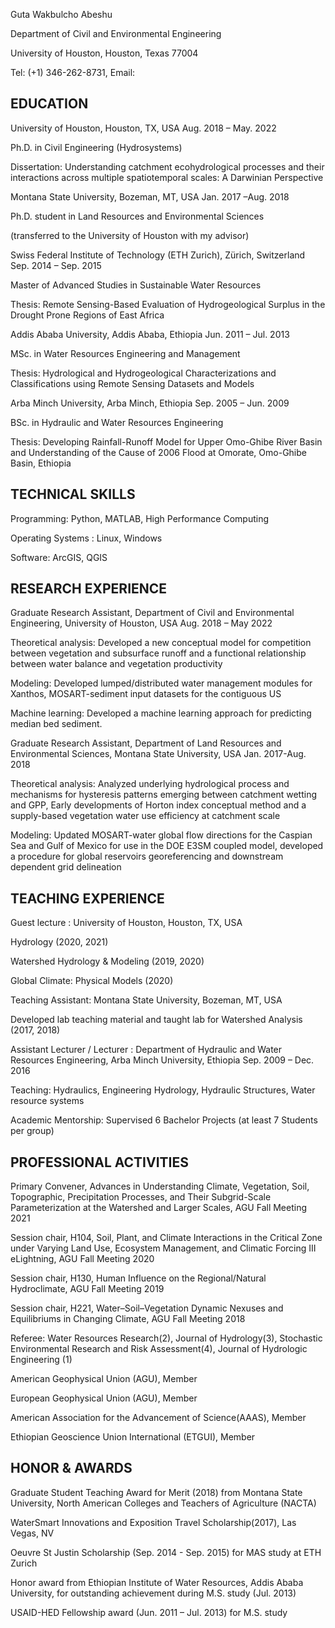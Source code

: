Guta Wakbulcho Abeshu

Department of Civil and Environmental Engineering 

University of Houston, Houston, Texas 77004

Tel: (+1) 346-262-8731, Email:  

## EDUCATION 

University of Houston, Houston, TX, USA                                                                                    Aug. 2018 – May. 2022

Ph.D. in Civil Engineering (Hydrosystems)

Dissertation: Understanding catchment ecohydrological processes and their interactions across multiple spatiotemporal scales: A Darwinian Perspective

Montana State University, Bozeman, MT, USA                                                                                  Jan. 2017 –Aug. 2018

Ph.D. student in Land Resources and Environmental Sciences 

(transferred to the University of Houston with my advisor)

Swiss Federal Institute of Technology (ETH Zurich), Zürich, Switzerland                                       Sep. 2014 – Sep. 2015

Master of Advanced Studies in Sustainable Water Resources 

Thesis: Remote Sensing-Based Evaluation of Hydrogeological Surplus in the Drought Prone Regions of East Africa

Addis Ababa University, Addis Ababa, Ethiopia                                                                            Jun. 2011 – Jul. 2013

MSc. in Water Resources Engineering and Management

Thesis: Hydrological and Hydrogeological Characterizations and Classifications using Remote Sensing Datasets and Models

Arba Minch University, Arba Minch, Ethiopia                                                                              Sep. 2005 – Jun. 2009

BSc. in Hydraulic and Water Resources Engineering

Thesis: Developing Rainfall-Runoff Model for Upper Omo-Ghibe River Basin and Understanding of the Cause of 2006 Flood at Omorate, Omo-Ghibe Basin, Ethiopia

## TECHNICAL SKILLS 

Programming: Python, MATLAB, High Performance Computing 

Operating Systems : Linux, Windows

Software: ArcGIS, QGIS 

## RESEARCH EXPERIENCE 

Graduate Research Assistant, Department of Civil and Environmental Engineering, University of Houston, USA                                 Aug. 2018 – May 2022

Theoretical analysis: Developed a new conceptual model for competition between vegetation and subsurface runoff and a functional relationship between water balance and vegetation productivity

Modeling: Developed lumped/distributed water management modules for Xanthos, MOSART-sediment input datasets for the contiguous US

Machine learning: Developed a machine learning approach for predicting median bed sediment.

Graduate Research Assistant, Department of Land Resources and Environmental Sciences, Montana State University, USA              Jan. 2017-Aug. 2018

Theoretical analysis: Analyzed underlying hydrological process and mechanisms for hysteresis patterns emerging between catchment wetting and GPP, Early developments of Horton index conceptual method and a supply-based vegetation water use efficiency at catchment scale

Modeling: Updated MOSART-water global flow directions for the Caspian Sea and Gulf of Mexico for use in the DOE E3SM coupled model, developed a procedure for global reservoirs georeferencing and downstream dependent grid delineation 

## TEACHING EXPERIENCE

Guest lecture : University of Houston, Houston, TX, USA

Hydrology (2020, 2021)

Watershed Hydrology & Modeling (2019, 2020)

Global Climate: Physical Models (2020)

Teaching Assistant: Montana State University, Bozeman, MT, USA 

Developed lab teaching material and taught lab for Watershed Analysis (2017, 2018)

Assistant Lecturer / Lecturer : Department of Hydraulic and Water Resources Engineering, Arba Minch University, Ethiopia  Sep. 2009 – Dec. 2016

Teaching: Hydraulics, Engineering Hydrology, Hydraulic Structures, Water resource systems

Academic Mentorship: Supervised 6 Bachelor Projects (at least 7 Students per group)

## PROFESSIONAL ACTIVITIES

Primary Convener, Advances in Understanding Climate, Vegetation, Soil, Topographic, Precipitation Processes, and Their Subgrid-Scale Parameterization at the Watershed and Larger Scales, AGU Fall Meeting 2021

Session chair, H104, Soil, Plant, and Climate Interactions in the Critical Zone under Varying Land Use, Ecosystem Management, and Climatic Forcing III eLightning, AGU Fall Meeting 2020

Session chair, H130, Human Influence on the Regional/Natural Hydroclimate, AGU Fall Meeting 2019

Session chair, H221, Water–Soil–Vegetation Dynamic Nexuses and Equilibriums in Changing Climate, AGU Fall Meeting 2018

Referee: Water Resources Research(2), Journal of Hydrology(3), Stochastic Environmental Research and Risk Assessment(4), Journal of Hydrologic Engineering (1)

American Geophysical Union (AGU), Member

European Geophysical Union (AGU), Member

American Association for the Advancement of Science(AAAS), Member

Ethiopian Geoscience Union International (ETGUI), Member

## HONOR & AWARDS

Graduate Student Teaching Award for Merit (2018) from Montana State University, North American Colleges and Teachers of Agriculture (NACTA) 

WaterSmart Innovations and Exposition Travel Scholarship(2017), Las Vegas, NV

Oeuvre St Justin Scholarship (Sep. 2014 - Sep. 2015) for MAS study at ETH Zurich

Honor award from Ethiopian Institute of Water Resources, Addis Ababa University, for outstanding achievement during M.S. study (Jul. 2013)

USAID-HED Fellowship award (Jun. 2011 – Jul. 2013) for M.S. study

